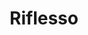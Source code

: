 ---
price: "99"
title: Riflesso
license: This license states that you are allowed to use these icons for your own personal and professional purposes, but you cannot sell or give them away to others in their original or altered form. It is important to read the entire license agreement for further details.
highlights:
  - "54 Pages "
  - "80+ Sections"
  - "100+ Components"
features:
  - title: "Super  permisive license"
    description: "Use the theme for your own personal and professional purposes."
  - title: "A bounch of pages"
    description: "Precoded pages to get you started right away."
preview: "https://raizora.com/viewports/riflesso"
checkout: "https://raizora.com/info/riflesso"
description: A monochromatic design with a sophisticated and clean layout, ideal for a portfolio or professional services website. It combines grayscale photography with minimalist text for an elegant and modern look.
image:
  url: "/images/store/riflesso.png"
  alt: "Put your alt text."

---